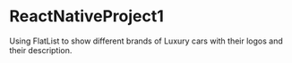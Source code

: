# ReactNativeProject1
Using FlatList to show different brands of Luxury cars with their logos and their description.
